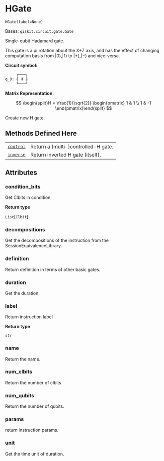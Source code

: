 # HGate

<span id="undefined" />

`HGate(label=None)`

Bases: `qiskit.circuit.gate.Gate`

Single-qubit Hadamard gate.

This gate is a pi rotation about the X+Z axis, and has the effect of changing computation basis from $|0\rangle,|1\rangle$ to $|+\rangle,|-\rangle$ and vice-versa.

**Circuit symbol:**

```python
     ┌───┐
q_0: ┤ H ├
     └───┘
```

**Matrix Representation:**

$$
\begin{split}H = \frac{1}{\sqrt{2}}
    \begin{pmatrix}
        1 & 1 \\
        1 & -1
    \end{pmatrix}\end{split}
$$

Create new H gate.

## Methods Defined Here

|                                                                                                                               |                                     |
| ----------------------------------------------------------------------------------------------------------------------------- | ----------------------------------- |
| [`control`](qiskit.circuit.library.HGate.control#qiskit.circuit.library.HGate.control "qiskit.circuit.library.HGate.control") | Return a (multi-)controlled-H gate. |
| [`inverse`](qiskit.circuit.library.HGate.inverse#qiskit.circuit.library.HGate.inverse "qiskit.circuit.library.HGate.inverse") | Return inverted H gate (itself).    |

## Attributes

<span id="undefined" />

### condition\_bits

Get Clbits in condition.

**Return type**

`List`\[`Clbit`]

<span id="undefined" />

### decompositions

Get the decompositions of the instruction from the SessionEquivalenceLibrary.

<span id="undefined" />

### definition

Return definition in terms of other basic gates.

<span id="undefined" />

### duration

Get the duration.

<span id="undefined" />

### label

Return instruction label

**Return type**

`str`

<span id="undefined" />

### name

Return the name.

<span id="undefined" />

### num\_clbits

Return the number of clbits.

<span id="undefined" />

### num\_qubits

Return the number of qubits.

<span id="undefined" />

### params

return instruction params.

<span id="undefined" />

### unit

Get the time unit of duration.
